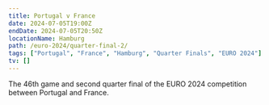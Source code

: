 ```yaml
---
title: Portugal v France
date: 2024-07-05T19:00Z
endDate: 2024-07-05T20:50Z
locationName: Hamburg
path: /euro-2024/quarter-final-2/
tags: ["Portugal", "France", "Hamburg", "Quarter Finals", "EURO 2024"]
tv: []
---
```

The 46th game and second quarter final of the EURO 2024 competition between Portugal and France.
